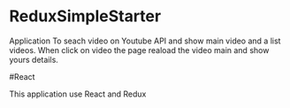 # ReduxSimpleStarter

Application To seach video on Youtube API and show main video and a list videos. When click on video the page reaload the video main and show yours details.

#React

This application use React and Redux

